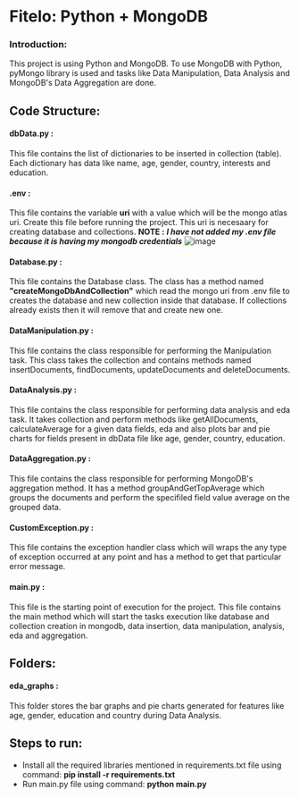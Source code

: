 # Fitelo: Python + MongoDB

### Introduction:
This project is using Python and MongoDB. To use MongoDB with Python, pyMongo library is used and tasks like Data Manipulation, Data Analysis and MongoDB's Data Aggregation are done.

## Code Structure:
#### dbData.py :
This file contains the list of dictionaries to be inserted in collection (table). Each dictionary has data like name, age, gender, country, interests and education.

#### .env :
This file contains the variable **uri** with a value which will be the mongo atlas uri. Create this file before running the project. This uri is necesaary for creating database and collections.
**NOTE :**  ***I have not added my .env file because it is having my mongodb credentials***
![image](https://github.com/adarsh-tyagi/fitelo-assignment/assets/52347329/a204114f-06fc-4e66-982d-f2ad3af260db)

#### Database.py :
This file contains the Database class. The class has a method named **"createMongoDbAndCollection"** which read the mongo uri from .env file to creates the database and new collection inside that database. If collections already exists then it will remove that and create new one.

#### DataManipulation.py :
This file contains the class responsible for performing the Manipulation task. This class takes the collection and contains methods named insertDocuments, findDocuments, updateDocuments and deleteDocuments.

#### DataAnalysis.py : 
This file contains the class responsible for performing data analysis and eda task. It takes collection and perform methods like getAllDocuments, calculateAverage for a given data fields, eda and also plots bar and pie charts for fields present in dbData file like age, gender, country, education.

#### DataAggregation.py : 
This file contains the class responsible for performing MongoDB's aggregation method. It has a method groupAndGetTopAverage which groups the documents and perform the specifiled field value average on the grouped data.

#### CustomException.py : 
This file contains the exception handler class which will wraps the any type of exception occurred at any point and has a method to get that particular error message.

#### main.py : 
This file is the starting point of execution for the project. This file contains the main method which will start the tasks execution like database and collection creation in mongodb, data insertion, data manipulation, analysis, eda and aggregation.

## Folders:
#### eda_graphs : 
This folder stores the bar graphs and pie charts generated for features like age, gender, education and country during Data Analysis. 

## Steps to run:
- Install all the required libraries mentioned in requirements.txt file using command:  **pip install -r requirements.txt**
- Run main.py file using command: **python main.py**



